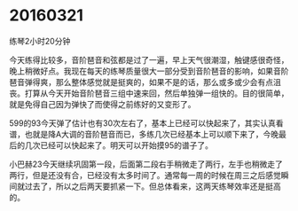 # 20160321

练琴2小时20分钟

今天练得比较多，音阶琶音和弦都是过了一遍，早上天气很潮湿，触键感很奇怪，晚上稍微好点。我现在每天的练琴质量很大一部分受到音阶琶音的影响，如果音阶琶音弹得爽，那么整体感觉就是挺爽的，如果不是的话，那么或多或少会有点沮丧。打算从今天开始音阶琶音三组中速来回，然后单独弹一组快的。目的很简单，就是免得自己因为弹快了而使得之前练好的又变形了。

599的93今天弹了估计也有30次左右了，基本上已经可以快起来了，其实认真看谱，也就是降A大调的音阶琶音而已，多练几次已经基本上可以顺下来了，今晚最后的几次已经可以快起来了。明天可以开始摸95的谱子了。

小巴赫23今天继续巩固第一段，后面第二段右手稍微走了两行，左手也稍微走了两行，但是还没有合，已经没有太多时间了。通常每一周的时候在周三之后感觉瞬间就过去了，所以之后两天要抓紧一下。但总体看来，这两天练琴效率还是挺高的。